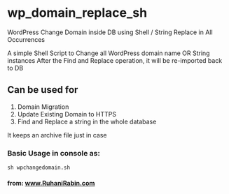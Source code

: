 # wp_domain_replace_sh
WordPress Change Domain inside DB using Shell / String Replace in All Occurrences

A simple Shell Script to Change all WordPress domain name OR String instances
After the Find and Replace operation, it will be re-imported back to DB

## Can be used for
1. Domain Migration
2. Update Existing Domain to HTTPS
3. Find and Replace a string in the whole database
      
It keeps an archive file just in case


### Basic Usage in console as: 
```
sh wpchangedomain.sh
```

#### from: www.RuhaniRabin.com
